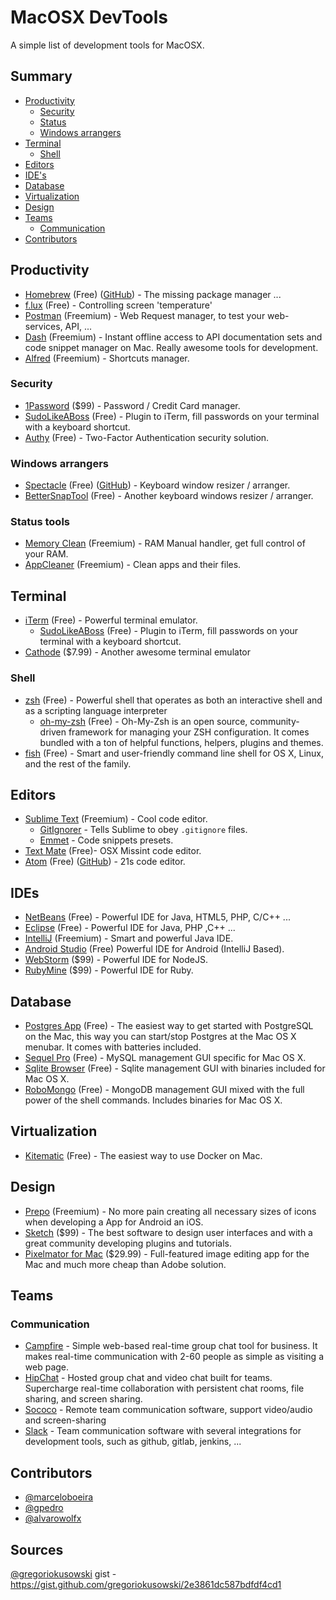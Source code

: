 MacOSX DevTools
========================

A simple list of development tools for MacOSX.

## Summary
* [Productivity](#productivity)
  * [Security](#security)
  * [Status](#status-tools)
  * [Windows arrangers](#windows-arrangers)
* [Terminal](#terminal)
  * [Shell](#shell)
* [Editors](#editors)
* [IDE's](#ides)
* [Database](#database)
* [Virtualization](#virtualization)
* [Design](#design)
* [Teams](#teams) 
  * [Communication](#communication)
* [Contributors](#contributors)

## Productivity
* [Homebrew](http://brew.sh) (Free) ([GitHub](https://github.com/Homebrew/homebrew)) - The missing package manager ...
* [f.lux](https://justgetflux.com/) (Free) - Controlling screen 'temperature'
* [Postman](http://www.getpostman.com) (Freemium) - Web Request manager, to test your web-services, API, ... 
* [Dash](http://kapeli.com/dash) (Freemium) - Instant offline access to API documentation sets and code snippet manager on Mac. Really awesome tools for development.
* [Alfred](http://www.alfredapp.com/) (Freemium) - Shortcuts manager.

### Security
* [1Password](https://agilebits.com/onepassword) ($99) - Password / Credit Card manager.
* [SudoLikeABoss](https://github.com/ravenac95/sudolikeaboss) (Free) - Plugin to iTerm, fill passwords on your terminal with a keyboard shortcut.
* [Authy](https://www.authy.com) (Free) - Two-Factor Authentication security solution.

### Windows arrangers
* [Spectacle](http://spectacleapp.com/) (Free) ([GitHub](https://github.com/eczarny/spectacle)) - Keyboard window resizer / arranger.
* [BetterSnapTool](https://itunes.apple.com/en/app/bettersnaptool/id417375580?mt=12) (Free) - Another keyboard windows resizer / arranger.

### Status tools
* [Memory Clean](https://itunes.apple.com/us/app/memory-clean/id451444120?mt=12) (Freemium) - RAM Manual handler, get full control of your RAM.
* [AppCleaner](http://www.freemacsoft.net/appcleaner/) (Freemium) - Clean apps and their files.

## Terminal
* [iTerm](https://iterm2.com/) (Free) - Powerful terminal emulator.
  * [SudoLikeABoss](https://github.com/ravenac95/sudolikeaboss) (Free) - Plugin to iTerm, fill passwords on your terminal with a keyboard shortcut.
* [Cathode](http://www.secretgeometry.com/apps/cathode) ($7.99) - Another awesome terminal emulator

### Shell
* [zsh](http://zsh.sourceforge.net/) (Free) - Powerful shell that operates as both an interactive shell and as a scripting language interpreter
  * [oh-my-zsh](http://ohmyz.sh) (Free) - Oh-My-Zsh is an open source, community-driven framework for managing your ZSH configuration. It comes bundled with a ton of helpful functions, helpers, plugins and themes.
* [fish](http://fishshell.com) (Free) - Smart and user-friendly command line shell for OS X, Linux, and the rest of the family.

## Editors
* [Sublime Text](http://www.sublimetext.com/3) (Freemium) - Cool code editor.
  * [GitIgnorer](https://github.com/ExplodingCabbage/sublime-gitignorer) - Tells Sublime to obey `.gitignore` files. 
  * [Emmet](https://github.com/sergeche/emmet-sublime) - Code snippets presets.
* [Text Mate](http://macromates.com/) (Free)- OSX Missint code editor.
* [Atom](https://atom.io/) (Free) ([GitHub](https://github.com/atom/atom)) - 21s code editor.

## IDEs
* [NetBeans](https://netbeans.org/) (Free) - Powerful IDE for Java, HTML5, PHP, C/C++ ...
* [Eclipse](https://eclipse.org/) (Free) - Powerful IDE for Java, PHP ,C++ ...
* [IntelliJ](https://www.jetbrains.com/idea/) (Freemium) - Smart and powerful Java IDE.
* [Android Studio](https://developer.android.com/sdk/installing/studio.html) (Free) Powerful IDE for Android (IntelliJ Based).
* [WebStorm](https://www.jetbrains.com/webstorm/) ($99) - Powerful IDE for NodeJS.
* [RubyMine](https://www.jetbrains.com/ruby/) ($99) - Powerful IDE for Ruby.

## Database
* [Postgres App](http://postgresapp.com) (Free) - The easiest way to get started with PostgreSQL on the Mac, this way you can start/stop Postgres at the Mac OS X menubar. It comes with batteries included.
* [Sequel Pro](http://www.sequelpro.com) (Free) - MySQL management GUI specific for Mac OS X.
* [Sqlite Browser](http://sqlitebrowser.org/) (Free) - Sqlite management GUI with binaries included for Mac OS X.
* [RoboMongo](http://robomongo.org/) (Free) - MongoDB management GUI mixed with the full power of the shell commands. Includes binaries for Mac OS X. 

## Virtualization
* [Kitematic](https://kitematic.com/) (Free) - The easiest way to use Docker on Mac.

## Design
* [Prepo](https://itunes.apple.com/br/app/prepo/id476533227?mt=12) (Freemium) - No more pain creating all necessary sizes of icons when developing a App for Android an iOS. 
* [Sketch](http://bohemiancoding.com/sketch/) ($99) - The best software to design user interfaces and with a great community developing plugins and tutorials.
* [Pixelmator for Mac](http://www.pixelmator.com/mac) ($29.99) - Full-featured image editing app for the Mac and much more cheap than Adobe solution.

## Teams

### Communication
* [Campfire](https://campfirenow.com/) - Simple web-based real-time group chat tool for business. It makes real-time communication with 2-60 people as simple as visiting a web page.
* [HipChat](http://www.hipchat.com/) - Hosted group chat and video chat built for teams. Supercharge real-time collaboration with persistent chat rooms, file sharing, and screen sharing.
* [Sococo](https://www.sococo.com) - Remote team communication software, support video/audio and screen-sharing
* [Slack](http://slack.com) - Team communication software with several integrations for development tools, such as github, gitlab, jenkins, ... 

## Contributors
* [@marceloboeira](http://github.com/marceloboeira)
* [@gpedro](http://github.com/gpedro)
* [@alvarowolfx](https://github.com/alvarowolfx)

## Sources
[@gregoriokusowski](http://github.com/gregoriokusowski) gist - https://gist.github.com/gregoriokusowski/2e3861dc587bdfdf4cd1
